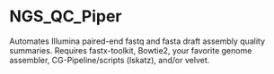 # NGS_QC_Piper
Automates Illumina paired-end fastq and fasta draft assembly quality summaries. Requires fastx-toolkit, Bowtie2, your favorite genome assembler, CG-Pipeline/scripts (lskatz), and/or velvet.           
 
